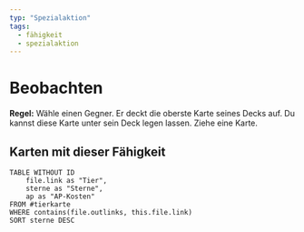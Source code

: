 ```yaml
---
typ: "Spezialaktion"
tags:   
  - fähigkeit
  - spezialaktion
---  
```


# Beobachten
**Regel:** Wähle einen Gegner. Er deckt die oberste Karte seines Decks auf. Du kannst diese
Karte unter sein Deck legen lassen. Ziehe eine Karte.

## Karten mit dieser Fähigkeit  
```dataview 
TABLE WITHOUT ID   
	file.link as "Tier",   
	sterne as "Sterne",   
	ap as "AP-Kosten" 
FROM #tierkarte 
WHERE contains(file.outlinks, this.file.link) 
SORT sterne DESC
